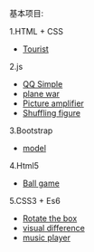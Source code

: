 基本项目:

1.HTML + CSS
   * [Tourist](https://wujiaq.github.io/Tourist/index.html)
   
2.js
   * [QQ Simple]()
   * [plane war]()
   * [Picture amplifier]()
   * [Shuffling figure]()

3.Bootstrap
   * [model]()

4.Html5 
   * [Ball game]()

5.CSS3 + Es6
   * [Rotate the box]()
   * [visual difference]()
   * [music player]()